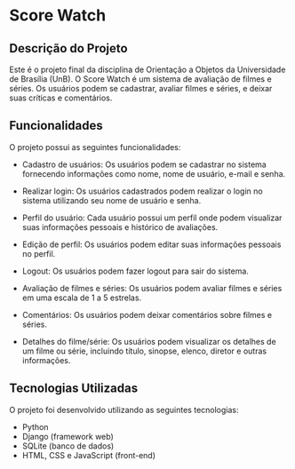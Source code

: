 # Score Watch

## Descrição do Projeto

Este é o projeto final da disciplina de Orientação a Objetos da Universidade de Brasília (UnB). O Score Watch é um sistema de avaliação de filmes e séries. Os usuários podem se cadastrar, avaliar filmes e séries, e deixar suas críticas e comentários.

## Funcionalidades

O projeto possui as seguintes funcionalidades:

- Cadastro de usuários: Os usuários podem se cadastrar no sistema fornecendo informações como nome, nome de usuário, e-mail e senha.

- Realizar login: Os usuários cadastrados podem realizar o login no sistema utilizando seu nome de usuário e senha.

- Perfil do usuário: Cada usuário possui um perfil onde podem visualizar suas informações pessoais e histórico de avaliações.

- Edição de perfil: Os usuários podem editar suas informações pessoais no perfil.

- Logout: Os usuários podem fazer logout para sair do sistema.

- Avaliação de filmes e séries: Os usuários podem avaliar filmes e séries em uma escala de 1 a 5 estrelas.

- Comentários: Os usuários podem deixar comentários sobre filmes e séries.

- Detalhes do filme/série: Os usuários podem visualizar os detalhes de um filme ou série, incluindo título, sinopse, elenco, diretor e outras informações.

## Tecnologias Utilizadas

O projeto foi desenvolvido utilizando as seguintes tecnologias:

- Python
- Django (framework web)
- SQLite (banco de dados)
- HTML, CSS e JavaScript (front-end)